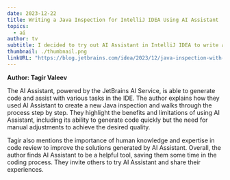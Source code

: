 ```yaml
---
date: 2023-12-22
title: Writing a Java Inspection for IntelliJ IDEA Using AI Assistant
topics:
  - ai
author: tv
subtitle: I decided to try out AI Assistant in IntelliJ IDEA to write a new Java inspection for IntelliJ IDEA, and write down my experience while solving this task. Let’s take a look!
thumbnail: ./thumbnail.png
linkURL: "https://blog.jetbrains.com/idea/2023/12/java-inspection-with-ai-assistant/"
---
```


**Author: Tagir Valeev**

The AI Assistant, powered by the JetBrains AI Service, is able to generate code and assist with various tasks in the IDE. The author explains how they used AI Assistant to create a new Java inspection and walks through the process step by step. They highlight the benefits and limitations of using AI Assistant, including its ability to generate code quickly but the need for manual adjustments to achieve the desired quality.

Tagir also mentions the importance of human knowledge and expertise in code review to improve the solutions generated by AI Assistant. Overall, the author finds AI Assistant to be a helpful tool, saving them some time in the coding process. They invite others to try AI Assistant and share their experiences.
